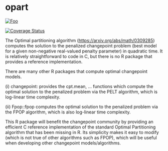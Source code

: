 # opart

[![Foo](https://api.travis-ci.org/as4378/opart.png?branch=master)](https://travis-ci.org/as4378/opart)

[![Coverage Status](https://coveralls.io/repos/github/as4378/opart/badge.svg?branch=C_interface_poisson)](https://coveralls.io/github/as4378/opart?branch=C_interface_poisson)

The Optimal partitioning algorithm (https://arxiv.org/abs/math/0309285) computes the solution to the penalized changepoint problem (best model for a given non-negative real-valued penalty parameter) in quadratic time. It is relatively straightforward to code in C, but there is no R package that provides a reference implementation.

There are many other R packages that compute optimal changepoint models.

(i) changepoint: provides the cpt.mean, … functions which compute the optimal solution to the penalized problem via the PELT algorithm, which is log-linear time complexity.

(ii) Fpop::fpop computes the optimal solution to the penalized problem via the FPOP algorithm, which is also log-linear time complexity.

This R package will benefit the changepoint community by providing an efficient C reference implementation of the standard Optimal Partitioning algorithm that has been missing in R. Its simplicity makes it easy to modify (which is not true of other algorithms such as FPOP), which will be useful when developing other changepoint models/algorithms.
